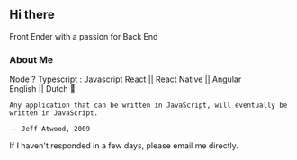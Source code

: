 ## Hi there
Front Ender with a passion for Back End


### About Me

Node ? Typescript : Javascript
React || React Native || Angular\
English || Dutch :pinching_hand:

    Any application that can be written in JavaScript, will eventually be written in JavaScript.

    -- Jeff Atwood, 2009

If I haven't responded in a few days, please email me directly. 
